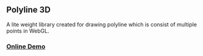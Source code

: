 ## Polyline 3D

A lite weight library created for drawing polyline which is consist of multiple points in WebGL.

### [Online Demo](https://kaygnas.github.io/polyline-3d/)
